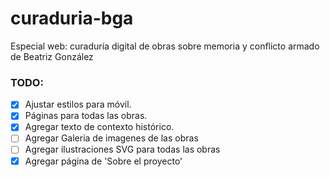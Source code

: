 # curaduria-bga
Especial web: curaduría digital de obras sobre memoria y conflicto armado de Beatriz González 


### TODO:

- [x] Ajustar estilos para móvil.
- [x] Páginas para todas las obras.
- [x] Agregar texto de contexto histórico.
- [ ] Agregar Galeria de imagenes de las obras
- [ ] Agregar ilustraciones SVG para todas las obras
- [x] Agregar página de 'Sobre el proyecto'
